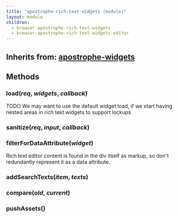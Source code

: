 ```yaml
---
title: "apostrophe-rich-text-widgets (module)"
layout: module
children:
  - browser-apostrophe-rich-text-widgets
  - browser-apostrophe-rich-text-widgets-editor
---
```

## Inherits from: [apostrophe-widgets](../apostrophe-widgets/index.html)

## Methods
### load(*req*, *widgets*, *callback*)
TODO We may want to use the default widget load, if we start having nested
areas in rich text widgets to support lockups
### sanitize(*req*, *input*, *callback*)

### filterForDataAttribute(*widget*)
Rich text editor content is found in the
div itself as markup, so don't redundantly
represent it as a data attribute.
### addSearchTexts(*item*, *texts*)

### compare(*old*, *current*)

### pushAssets()

